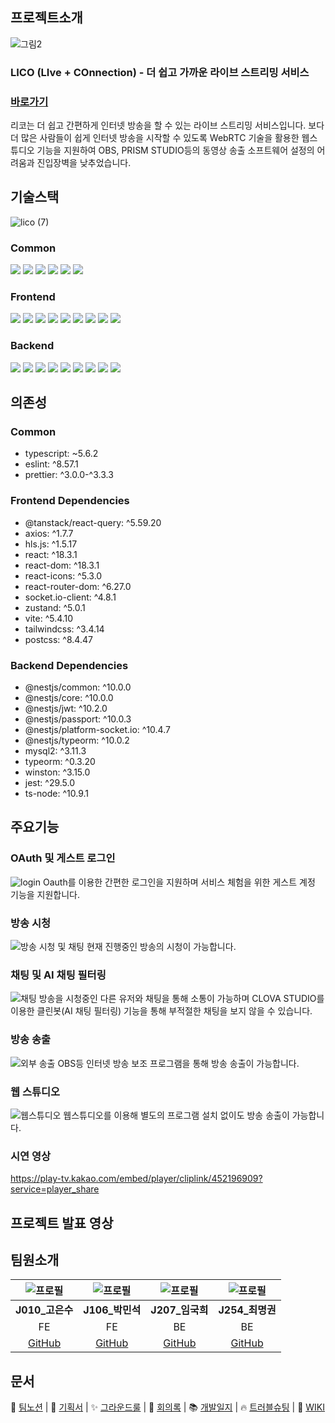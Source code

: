 ## 프로젝트소개

![그림2](https://github.com/user-attachments/assets/04c87379-0e11-4ac6-b2cf-2b3ec5a83949)


### LICO (LIve + COnnection) - 더 쉽고 가까운 라이브 스트리밍 서비스
### [바로가기](https://lico.digital/)

리코는 더 쉽고 간편하게 인터넷 방송을 할 수 있는 라이브 스트리밍 서비스입니다.
보다 더 많은 사람들이 쉽게 인터넷 방송을 시작할 수 있도록 WebRTC 기술을 활용한 웹스튜디오 기능을 지원하여 OBS, PRISM STUDIO등의 
동영상 송출 소프트웨어 설정의 어려움과 진입장벽을 낮추었습니다.
## 기술스택
![lico (7)](https://github.com/user-attachments/assets/50437fdd-3357-4fd5-af3b-bcfc3e6fa6d6)
### Common
  <div align="left"
<img src="https://img.shields.io/badge/Node.js-5FA04E?style=for-the-badge&logo=nodedotjs&logoColor=white">
<img src="https://img.shields.io/badge/npm-CB3837?style=for-the-badge&logo=npm&logoColor=white">
<img src="https://img.shields.io/badge/eslint-4B32C3?style=for-the-badge&logo=eslint&logoColor=white">
<img src="https://img.shields.io/badge/prettier-F7B93E?style=for-the-badge&logo=prettier&logoColor=white">
<img src="https://img.shields.io/badge/typescript-3178C6?style=for-the-badge&logo=typescript&logoColor=white">
<img src="https://img.shields.io/badge/socketio-010101?style=for-the-badge&logo=socketdotio&logoColor=white">
<img src="https://img.shields.io/badge/jest-C21325?style=for-the-badge&logo=jest&logoColor=white">
  </br>
  </div>
  
### Frontend 
  <div align="left"
<img src="https://img.shields.io/badge/react-61DAFB?style=for-the-badge&logo=react&logoColor=white">
<img src="https://img.shields.io/badge/vite-646CFF?style=for-the-badge&logo=vite&logoColor=white">
<img src="https://img.shields.io/badge/tailwindcss-06B6D4?style=for-the-badge&logo=tailwindcss&logoColor=white">
<img src="https://img.shields.io/badge/tanstackquery-FF4154?style=for-the-badge&logo=reactquery&logoColor=white">
<img src="https://img.shields.io/badge/axios-5A29E4?style=for-the-badge&logo=axios&logoColor=white">
<img src="https://img.shields.io/badge/zustand-513517?style=for-the-badge&logo=&logoColor=white">
<img src="https://img.shields.io/badge/reactrouter-CA4245?style=for-the-badge&logo=reactrouter&logoColor=white">
<img src="https://img.shields.io/badge/webrtc-333333?style=for-the-badge&logo=webrtc&logoColor=white">
<img src="https://img.shields.io/badge/canvas-e72429?style=for-the-badge&logo=canvas&logoColor=white">
<img src="https://img.shields.io/badge/netlify-00c7b7?style=for-the-badge&logo=netlify&logoColor=white">
 </br>
  </div>
  
### Backend
 <div align="left"
<img src="https://img.shields.io/badge/nest.js-E0234E?style=for-the-badge&logo=nestjs&logoColor=white">
<img src="https://img.shields.io/badge/typeorm-FE0803?style=for-the-badge&logo=typeorm&logoColor=white">
<img src="https://img.shields.io/badge/mysql-4479A1?style=for-the-badge&logo=mysql&logoColor=white">
<img src="https://img.shields.io/badge/ncloud-03C75A?style=for-the-badge&logo=naver&logoColor=white">
<img src="https://img.shields.io/badge/sqlite-003B57?style=for-the-badge&logo=sqlite&logoColor=white">
<img src="https://img.shields.io/badge/redis-FF4438?style=for-the-badge&logo=redis&logoColor=white">
<img src="https://img.shields.io/badge/passport-34E27A?style=for-the-badge&logo=passport&logoColor=white">
<img src="https://img.shields.io/badge/nginx-009639?style=for-the-badge&logo=nginx&logoColor=white">
<img src="https://img.shields.io/badge/githubactions-2088FF?style=for-the-badge&logo=githubactions&logoColor=white">
<img src="https://img.shields.io/badge/rclone-3F79AD?style=for-the-badge&logo=rclone&logoColor=white">
 </div>

## 의존성

### Common
- typescript: ~5.6.2
- eslint: ^8.57.1
- prettier: ^3.0.0-^3.3.3
### Frontend Dependencies
- @tanstack/react-query: ^5.59.20
- axios: ^1.7.7 
- hls.js: ^1.5.17
- react: ^18.3.1
- react-dom: ^18.3.1
- react-icons: ^5.3.0
- react-router-dom: ^6.27.0
- socket.io-client: ^4.8.1
- zustand: ^5.0.1
- vite: ^5.4.10
- tailwindcss: ^3.4.14
- postcss: ^8.4.47

### Backend Dependencies
- @nestjs/common: ^10.0.0
- @nestjs/core: ^10.0.0
- @nestjs/jwt: ^10.2.0
- @nestjs/passport: ^10.0.3
- @nestjs/platform-socket.io: ^10.4.7
- @nestjs/typeorm: ^10.0.2
- mysql2: ^3.11.3
- typeorm: ^0.3.20
- winston: ^3.15.0
- jest: ^29.5.0
- ts-node: ^10.9.1

## 주요기능

### OAuth 및 게스트 로그인
![login](https://github.com/user-attachments/assets/7d962991-72af-4b64-bade-98a95f247251)
Oauth를 이용한 간편한 로그인을 지원하며 서비스 체험을 위한 게스트 계정 기능을 지원합니다.

### 방송 시청
![방송 시청 및 채팅](https://github.com/user-attachments/assets/f0ef5344-a3f0-4b04-81a2-0608bf699e89)
현재 진행중인 방송의 시청이 가능합니다.

### 채팅 및 AI 채팅 필터링
![채팅](https://github.com/user-attachments/assets/304148fb-1ef9-44c9-9a94-edc2623e59fe)
방송을 시청중인 다른 유저와 채팅을 통해 소통이 가능하며 CLOVA STUDIO를 이용한 클린봇(AI 채팅 필터링) 기능을 통해 부적절한 채팅을 보지 않을 수 있습니다.

### 방송 송출
![외부 송출](https://github.com/user-attachments/assets/b9f51196-06b1-439c-bafb-5e450af1b4b7)
OBS등 인터넷 방송 보조 프로그램을 통해 방송 송출이 가능합니다.

### 웹 스튜디오
![웹스튜디오](https://github.com/user-attachments/assets/b1f88508-f5ea-4dff-b5a4-2e408de3c2a6)
웹스튜디오를 이용해 별도의 프로그램 설치 없이도 방송 송출이 가능합니다.

### 시연 영상
https://play-tv.kakao.com/embed/player/cliplink/452196909?service=player_share

## 프로젝트 발표 영상



## 팀원소개

| ![프로필](https://github.com/skdltn210.png) | ![프로필](https://github.com/chologmaesil.png) | ![프로필](https://github.com/gamgyul163.png) | ![프로필](https://github.com/pc5401.png) |
| :-----------------------------------------: | :--------------------------------------------: | :------------------------------------------: | :--------------------------------------: |
|              **J010\_고은수**               |                **J106\_박민석**                |               **J207\_임국희**               |             **J254\_최명권**             |
|                     FE                      |                       FE                       |                      BE                      |                    BE                    |
|   [GitHub](https://github.com/skdltn210)    |   [GitHub](https://github.com/chologmaesil)    |   [GitHub](https://github.com/gamgyul163)    |   [GitHub](https://github.com/pc5401)    |



## 문서
📑 [팀노션](https://far-woodwind-e60.notion.site/TEAM-LICOTA-128af9f4d256805cae54d502f832cff4) |
📝 [기획서](https://far-woodwind-e60.notion.site/12daf9f4d25680f3835ec9747141d58d?pvs=74) |
✨ [그라운드룰](https://far-woodwind-e60.notion.site/276b04231b684386890ce1b77b92ab3a) |
📅 [회의록](https://far-woodwind-e60.notion.site/9c384ef0c9db45d985eb868bbc63a282) |
📚 [개발일지](https://far-woodwind-e60.notion.site/12daf9f4d256808f8c3ed26e0a4ab309) | 
🔥 [트러블슈팅](https://far-woodwind-e60.notion.site/12daf9f4d256802985dce28210c4f062?pvs=4) |
📌 [WIKI](https://github.com/boostcampwm-2024/web26-LICO/wiki)
